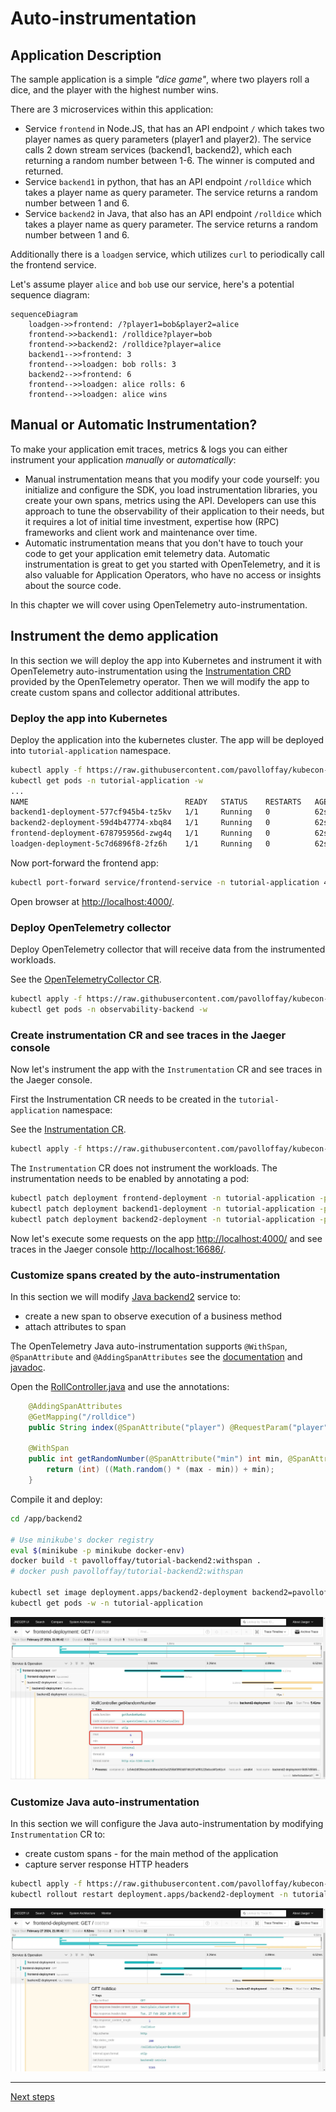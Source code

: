 # Auto-instrumentation

## Application Description

The sample application is a simple _"dice game"_, where two players roll a
dice, and the player with the highest number wins.

There are 3 microservices within this application:

- Service `frontend` in Node.JS, that has an API endpoint `/` which takes two
  player names as query parameters (player1 and player2). The service calls 2
  down stream services (backend1, backend2), which each returning a random number
  between 1-6. The winner is computed and returned.
- Service `backend1` in python, that has an API endpoint `/rolldice` which takes
  a player name as query parameter. The service returns a random number between
  1 and 6.
- Service `backend2` in Java, that also has an API endpoint `/rolldice` which
  takes a player name as query parameter. The service returns a random number
  between 1 and 6.

Additionally there is a `loadgen` service, which utilizes `curl` to periodically
call the frontend service.

Let's assume player `alice` and `bob` use our service, here's a potential
sequence diagram:

```mermaid
sequenceDiagram
    loadgen->>frontend: /?player1=bob&player2=alice
    frontend->>backend1: /rolldice?player=bob
    frontend->>backend2: /rolldice?player=alice
    backend1-->>frontend: 3
    frontend-->>loadgen: bob rolls: 3
    backend2-->>frontend: 6
    frontend-->>loadgen: alice rolls: 6
    frontend-->>loadgen: alice wins
```

## Manual or Automatic Instrumentation?

To make your application emit traces, metrics & logs you can either instrument
your application _manually_ or _automatically_:

- Manual instrumentation means that you modify your code yourself: you initialize and
  configure the SDK, you load instrumentation libraries, you create your own spans,
  metrics using the API.
  Developers can use this approach to tune the observability of their application to
  their needs, but it requires a lot of initial time investment, expertise how (RPC) frameworks and client work and maintenance over time.
- Automatic instrumentation means that you don't have to touch your code to get your
  application emit telemetry data.
  Automatic instrumentation is great to get you started with OpenTelemetry, and it is
  also valuable for Application Operators, who have no access or insights about the
  source code.

In this chapter we will cover using OpenTelemetry auto-instrumentation.


## Instrument the demo application

In this section we will deploy the app into Kubernetes and instrument it with OpenTelemetry auto-instrumentation
using the [Instrumentation CRD](https://github.com/open-telemetry/opentelemetry-operator?tab=readme-ov-file#opentelemetry-auto-instrumentation-injection) provided by the OpenTelemetry operator.
Then we will modify the app to create custom spans and collector additional attributes.

### Deploy the app into Kubernetes

Deploy the application into the kubernetes cluster. The app will be deployed into `tutorial-application` namespace.

```bash
kubectl apply -f https://raw.githubusercontent.com/pavolloffay/kubecon-eu-2024-opentelemetry-kubernetes-tracing-tutorial/main/app/k8s.yaml
kubectl get pods -n tutorial-application -w
...
NAME                                   READY   STATUS    RESTARTS   AGE
backend1-deployment-577cf945b4-tz5kv   1/1     Running   0          62s
backend2-deployment-59d4b47774-xbq84   1/1     Running   0          62s
frontend-deployment-678795956d-zwg4q   1/1     Running   0          62s
loadgen-deployment-5c7d6896f8-2fz6h    1/1     Running   0          62s
```

Now port-forward the frontend app:

```bash
kubectl port-forward service/frontend-service -n tutorial-application 4000:4000 
```

Open browser at [http://localhost:4000/](http://localhost:4000/).

### Deploy OpenTelemetry collector

Deploy OpenTelemetry collector that will receive data from the instrumented workloads.

See the [OpenTelemetryCollector CR](./backend/03-collector.yaml).

```bash
kubectl apply -f https://raw.githubusercontent.com/pavolloffay/kubecon-eu-2024-opentelemetry-kubernetes-tracing-tutorial/main/backend/03-collector.yaml
kubectl get pods -n observability-backend -w
```

### Create instrumentation CR and see traces in the Jaeger console

Now let's instrument the app with the `Instrumentation` CR and see traces in the Jaeger console.

First the Instrumentation CR needs to be created in the `tutorial-application` namespace:

See the [Instrumentation CR](./app/instrumentation.yaml).

```bash
kubectl apply -f https://raw.githubusercontent.com/pavolloffay/kubecon-eu-2024-opentelemetry-kubernetes-tracing-tutorial/main/app/instrumentation.yaml
```

The `Instrumentation` CR does not instrument the workloads. The instrumentation needs to be enabled by annotating a pod:

```bash
kubectl patch deployment frontend-deployment -n tutorial-application -p '{"spec": {"template":{"metadata":{"annotations":{"instrumentation.opentelemetry.io/inject-sdk":"true"}}}} }'
kubectl patch deployment backend1-deployment -n tutorial-application -p '{"spec": {"template":{"metadata":{"annotations":{"instrumentation.opentelemetry.io/inject-python":"true"}}}} }'
kubectl patch deployment backend2-deployment -n tutorial-application -p '{"spec": {"template":{"metadata":{"annotations":{"instrumentation.opentelemetry.io/inject-java":"true"}}}} }'
```

Now let's execute some requests on the app [http://localhost:4000/](http://localhost:4000/) and see traces in the Jaeger console [http://localhost:16686/](http://localhost:16686/).

### Customize spans created by the auto-instrumentation

In this section we will modify [Java backend2](./app/backend2) service to:  
* create a new span to observe execution of a business method
* attach attributes to span

The OpenTelemetry Java auto-instrumentation supports `@WithSpan`, `@SpanAttribute` and `@AddingSpanAttributes` see the [documentation](https://opentelemetry.io/docs/languages/java/automatic/annotations/) and [javadoc](https://javadoc.io/doc/io.opentelemetry.instrumentation/opentelemetry-instrumentation-annotations/latest/io/opentelemetry/instrumentation/annotations/package-summary.html).

Open the [RollController.java](./app/backend2/src/main/java/io/opentelemetry/dice/RollController.java) and use the annotations:

```java
    @AddingSpanAttributes
	@GetMapping("/rolldice")
	public String index(@SpanAttribute("player") @RequestParam("player") Optional<String> player) {

    @WithSpan
    public int getRandomNumber(@SpanAttribute("min") int min, @SpanAttribute("max") int max) {
        return (int) ((Math.random() * (max - min)) + min);
    }
```

Compile it and deploy:
```bash
cd /app/backend2

# Use minikube's docker registry
eval $(minikube -p minikube docker-env)
docker build -t pavolloffay/tutorial-backend2:withspan .
# docker push pavolloffay/tutorial-backend2:withspan

kubectl set image deployment.apps/backend2-deployment backend2=pavolloffay/tutorial-backend2:withspan -n tutorial-application
kubectl get pods -w -n tutorial-application
```

![Span from backend2-deployment](./images/jaeger-with-span.jpg)

### Customize Java auto-instrumentation

In this section we will configure the Java auto-instrumentation by modifying `Instrumentation` CR to:
* create custom spans - for the main method of the application
* capture server response HTTP headers

```bash
kubectl apply -f https://raw.githubusercontent.com/pavolloffay/kubecon-eu-2024-opentelemetry-kubernetes-tracing-tutorial/main/app/instrumentation-java-custom-config.yaml
kubectl rollout restart deployment.apps/backend2-deployment -n tutorial-application
```

![Span from backend2-deployment](./images/jaeger-capture-custom-headers.jpg)

---
[Next steps](./04-manual-instrumentation.md)

